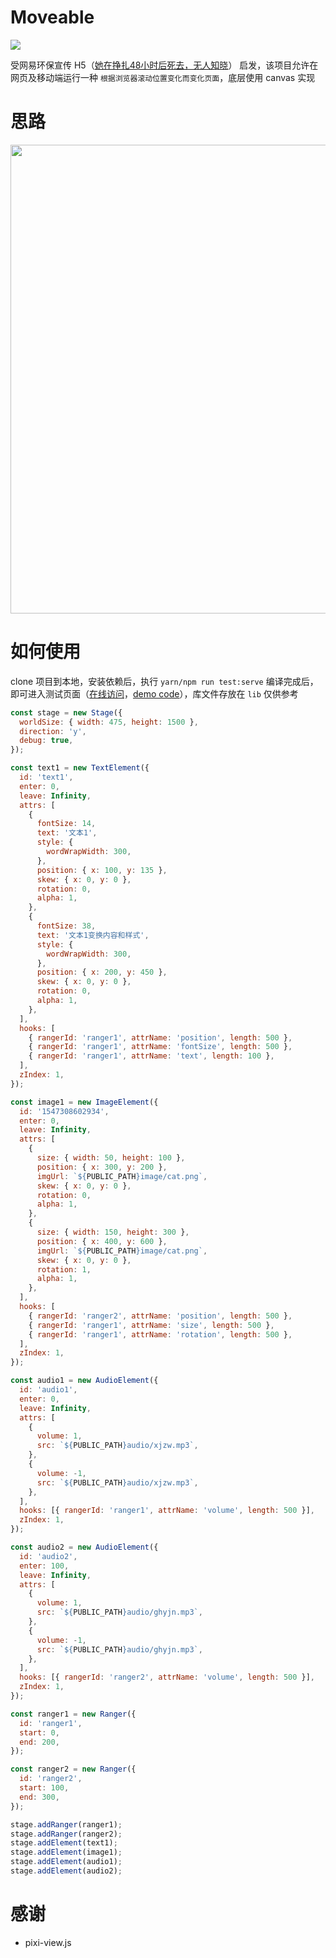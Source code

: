 # Moveable

<a href="https://996.icu"><img src="https://img.shields.io/badge/link-996.icu-red.svg"></a>

受网易环保宣传 H5（[她在挣扎48小时后死去，无人知晓](https://c.m.163.com/nc/qa/activity/dada_protection/index.html?spssid=d5e997b4dba188b54fe6143b32fd12a2&spsw=25&spss=other)） 启发，该项目允许在网页及移动端运行一种 `根据浏览器滚动位置变化而变化页面`，底层使用 canvas 实现

# 思路

<div align=center>
<image src='./assets/intro.svg' width="750">
</div>

# 如何使用

clone 项目到本地，安装依赖后，执行 `yarn/npm run test:serve` 编译完成后，即可进入测试页面（[在线访问](https://tolerance-go.github.io/moveable-h5/)，[demo code](https://github.com/tolerance-go/moveable-h5/blob/master/pages/index.tsx)），库文件存放在 `lib` 仅供参考

```js
const stage = new Stage({
  worldSize: { width: 475, height: 1500 },
  direction: 'y',
  debug: true,
});

const text1 = new TextElement({
  id: 'text1',
  enter: 0,
  leave: Infinity,
  attrs: [
    {
      fontSize: 14,
      text: '文本1',
      style: {
        wordWrapWidth: 300,
      },
      position: { x: 100, y: 135 },
      skew: { x: 0, y: 0 },
      rotation: 0,
      alpha: 1,
    },
    {
      fontSize: 38,
      text: '文本1变换内容和样式',
      style: {
        wordWrapWidth: 300,
      },
      position: { x: 200, y: 450 },
      skew: { x: 0, y: 0 },
      rotation: 0,
      alpha: 1,
    },
  ],
  hooks: [
    { rangerId: 'ranger1', attrName: 'position', length: 500 },
    { rangerId: 'ranger1', attrName: 'fontSize', length: 500 },
    { rangerId: 'ranger1', attrName: 'text', length: 100 },
  ],
  zIndex: 1,
});

const image1 = new ImageElement({
  id: '1547308602934',
  enter: 0,
  leave: Infinity,
  attrs: [
    {
      size: { width: 50, height: 100 },
      position: { x: 300, y: 200 },
      imgUrl: `${PUBLIC_PATH}image/cat.png`,
      skew: { x: 0, y: 0 },
      rotation: 0,
      alpha: 1,
    },
    {
      size: { width: 150, height: 300 },
      position: { x: 400, y: 600 },
      imgUrl: `${PUBLIC_PATH}image/cat.png`,
      skew: { x: 0, y: 0 },
      rotation: 1,
      alpha: 1,
    },
  ],
  hooks: [
    { rangerId: 'ranger2', attrName: 'position', length: 500 },
    { rangerId: 'ranger1', attrName: 'size', length: 500 },
    { rangerId: 'ranger1', attrName: 'rotation', length: 500 },
  ],
  zIndex: 1,
});

const audio1 = new AudioElement({
  id: 'audio1',
  enter: 0,
  leave: Infinity,
  attrs: [
    {
      volume: 1,
      src: `${PUBLIC_PATH}audio/xjzw.mp3`,
    },
    {
      volume: -1,
      src: `${PUBLIC_PATH}audio/xjzw.mp3`,
    },
  ],
  hooks: [{ rangerId: 'ranger1', attrName: 'volume', length: 500 }],
  zIndex: 1,
});

const audio2 = new AudioElement({
  id: 'audio2',
  enter: 100,
  leave: Infinity,
  attrs: [
    {
      volume: 1,
      src: `${PUBLIC_PATH}audio/ghyjn.mp3`,
    },
    {
      volume: -1,
      src: `${PUBLIC_PATH}audio/ghyjn.mp3`,
    },
  ],
  hooks: [{ rangerId: 'ranger2', attrName: 'volume', length: 500 }],
  zIndex: 1,
});

const ranger1 = new Ranger({
  id: 'ranger1',
  start: 0,
  end: 200,
});

const ranger2 = new Ranger({
  id: 'ranger2',
  start: 100,
  end: 300,
});

stage.addRanger(ranger1);
stage.addRanger(ranger2);
stage.addElement(text1);
stage.addElement(image1);
stage.addElement(audio1);
stage.addElement(audio2);
```

# 感谢

- pixi-view.js
